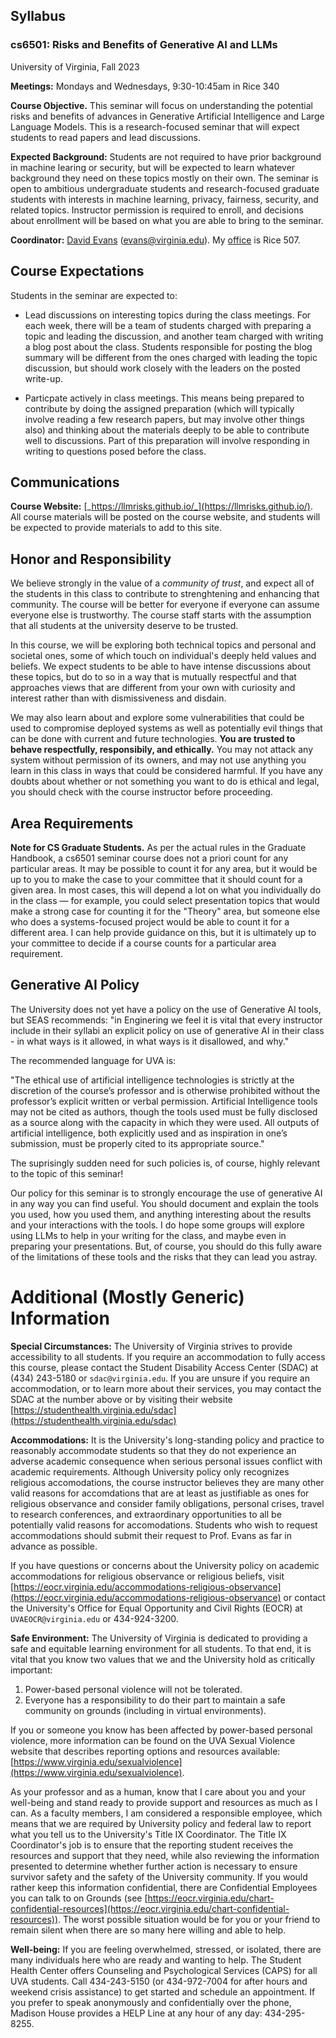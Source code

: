 ## Syllabus

### **cs6501: Risks and Benefits of Generative AI and LLMs**
University of Virginia, Fall 2023

**Meetings:** Mondays and Wednesdays, 9:30-10:45am in Rice 340
 
**Course Objective.** This seminar will focus on understanding the
  potential risks and benefits of advances in Generative Artificial
  Intelligence and Large Language Models. This is a research-focused
  seminar that will expect students to read papers and lead
  discussions.

**Expected Background:** Students are not required to have prior
background in machine learing or security, but will be expected to
learn whatever background they need on these topics mostly on their
own. The seminar is open to ambitious undergraduate students and
research-focused graduate students with interests in machine learning,
privacy, fairness, security, and related topics. Instructor permission
is required to enroll, and decisions about enrollment will be based on
what you are able to bring to the seminar.

**Coordinator:** [David Evans](http://www.cs.virginia.edu/evans)
  (evans@virginia.edu). My
  [office](http://www.cs.virginia.edu/evans/office) is Rice 507.

## Course Expectations

Students in the seminar are expected to:

- Lead discussions on interesting topics during the class meetings.
  For each week, there will be a team of students charged with
  preparing a topic and leading the discussion, and another team
  charged with writing a blog post about the class. Students
  responsible for posting the blog summary will be different from the
  ones charged with leading the topic discussion, but should work
  closely with the leaders on the posted write-up. 

- Particpate actively in class meetings.  This means being prepared to
  contribute by doing the assigned preparation (which will typically
  involve reading a few research papers, but may involve other things
  also) and thinking about the materials deeply to be able to
  contribute well to discussions. Part of this preparation will
  involve responding in writing to questions posed before the class.

## Communications

**Course Website:**
  [_https://llmrisks.github.io/_](https://llmrisks.github.io/).  All
  course materials will be posted on the course website, and students
  will be expected to provide materials to add to this site. 

## Honor and Responsibility

We believe strongly in the value of a _community of trust_, and expect
all of the students in this class to contribute to strenghtening and
enhancing that community.  The course will be better for everyone if
everyone can assume everyone else is trustworthy. The course staff
starts with the assumption that all students at the university deserve
to be trusted.

In this course, we will be exploring both technical topics and
personal and societal ones, some of which touch on individual's deeply
held values and beliefs. We expect students to be able to have intense
discussions about these topics, but do to so in a way that is mutually
respectful and that approaches views that are different from your own
with curiosity and interest rather than with dismissiveness and
disdain.

We may also learn about and explore some vulnerabilities that could be
used to compromise deployed systems as well as potentially evil things
that can be done with current and future technologies.  **You are
trusted to behave respectfully, responsibily, and ethically.** You may
not attack any system without permission of its owners, and may not
use anything you learn in this class in ways that could be considered
harmful.  If you have any doubts about whether or not something you
want to do is ethical and legal, you should check with the course
instructor before proceeding.

## Area Requirements

**Note for CS Graduate Students.** As per the actual rules in the
Graduate Handbook, a cs6501 seminar course does not a priori count for
any particular areas.  It may be possible to count it for any area,
but it would be up to you to make the case to your committee that it
should count for a given area. In most cases, this will depend a lot
on what you individually do in the class &mdash; for example, you
could select presentation topics that would make a strong case for
counting it for the "Theory" area, but someone else who does a
systems-focused project would be able to count it for a different
area. I can help provide guidance on this, but it is ultimately up to
your committee to decide if a course counts for a particular area
requirement.

## Generative AI Policy

The University does not yet have a policy on the use of Generative AI
tools, but SEAS recommends: "in Enginering we feel it is vital that
every instructor include in their syllabi an explicit policy on use of
generative AI in their class - in what ways is it allowed, in what
ways is it disallowed, and why."

The recommended language for UVA is:

"The ethical use of artificial intelligence technologies is strictly
at the discretion of the course’s professor and is otherwise
prohibited without the professor’s explicit written or verbal
permission. Artificial Intelligence tools may not be cited as authors,
though the tools used must be fully disclosed as a source along with
the capacity in which they were used. All outputs of artificial
intelligence, both explicitly used and as inspiration in one’s
submission, must be properly cited to its appropriate source."

The suprisingly sudden need for such policies is, of course, highly
relevant to the topic of this seminar!

Our policy for this seminar is to strongly encourage the use of
generative AI in any way you can find useful. You should document and
explain the tools you used, how you used them, and anything
interesting about the results and your interactions with the tools. I
do hope some groups will explore using LLMs to help in your writing
for the class, and maybe even in preparing your presentations. But, of
course, you should do this fully aware of the limitations of these
tools and the risks that they can lead you astray.

# Additional (Mostly Generic) Information

**Special Circumstances:** The University of Virginia strives to
  provide accessibility to all students. If you require an
  accommodation to fully access this course, please contact the
  Student Disability Access Center (SDAC) at (434) 243-5180 or
  `sdac@virginia.edu`. If you are unsure if you require an
  accommodation, or to learn more about their services, you may
  contact the SDAC at the number above or by visiting their website
  [https://studenthealth.virginia.edu/sdac](https://studenthealth.virginia.edu/sdac)

**Accommodations:** It is the University's long-standing policy and
  practice to reasonably accommodate students so that they do not
  experience an adverse academic consequence when serious personal
  issues conflict with academic requirements. Although University
  policy only recognizes religious accomodations, the course
  instructor believes they are many other valid reasons for
  accomdations that are at least as justifiable as ones for religious
  observance and consider family obligations, personal crises, travel
  to research conferences, and extraordinary opportunities to all be
  potentially valid reasons for accomodations.  Students who wish to
  request accommodations should submit their request to Prof. Evans as
  far in advance as possible.

If you have questions or concerns about the University policy on
  academic accommodations for religious observance or religious
  beliefs, visit
  [https://eocr.virginia.edu/accommodations-religious-observance](https://eocr.virginia.edu/accommodations-religious-observance)
  or contact the University's Office for Equal Opportunity and Civil
  Rights (EOCR) at `UVAEOCR@virginia.edu` or 434-924-3200.

**Safe Environment:** The University of Virginia is dedicated to
  providing a safe and equitable learning environment for all
  students. To that end, it is vital that you know two values that we
  and the University hold as critically important:
 
  1. Power-based personal violence will not be tolerated. 
  2. Everyone has a responsibility to do their part to maintain a safe community on grounds (including in virtual environments).

If you or someone you know has been affected by power-based personal
violence, more information can be found on the UVA Sexual Violence
website that describes reporting options and resources available:
[https://www.virginia.edu/sexualviolence](https://www.virginia.edu/sexualviolence).
   
As your professor and as a human, know that I care about you and your
well-being and stand ready to provide support and resources as much as
I can. As a faculty members, I am considered a responsible employee,
which means that we are required by University policy and federal law
to report what you tell us to the University's Title IX
Coordinator. The Title IX Coordinator's job is to ensure that the
reporting student receives the resources and support that they need,
while also reviewing the information presented to determine whether
further action is necessary to ensure survivor safety and the safety
of the University community. If you would rather keep this information
confidential, there are Confidential Employees you can talk to on
Grounds (see
[https://eocr.virginia.edu/chart-confidential-resources](https://eocr.virginia.edu/chart-confidential-resources)). The
worst possible situation would be for you or your friend to remain
silent when there are so many here willing and able to help.

**Well-being:** If you are feeling overwhelmed, stressed, or isolated,
there are many individuals here who are ready and wanting to help. The
Student Health Center offers Counseling and Psychological Services
(CAPS) for all UVA students. Call 434-243-5150 (or 434-972-7004 for
after hours and weekend crisis assistance) to get started and schedule
an appointment. If you prefer to speak anonymously and confidentially
over the phone, Madison House provides a HELP Line at any hour of any
day: 434-295-8255.






